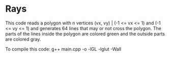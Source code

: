 # Rays

This code reads a polygon with n vertices (vx, vy) | (-1 <= vx <= 1) and (-1 <= vy <= 1) and generates 64 lines that may or not cross the polygon. The parts of the lines inside the polygon are colored green and the outside parts are colored gray.

To compile this code: g++ main.cpp -o <name of the object> -lGL -lglut -Wall

